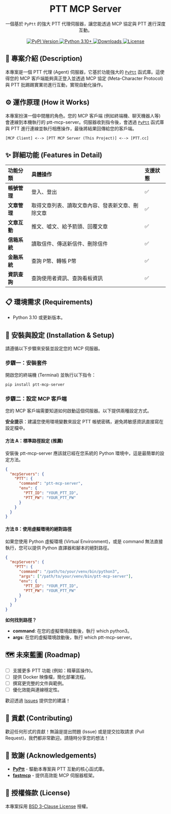 <h1 align="center">PTT MCP Server</h1>

<p align="center">
一個基於 <code>PyPtt</code> 的強大 PTT 代理伺服器，讓您能透過 MCP 協定與 PTT 進行深度互動。
<br />
<br />
<a href="https://pypi.org/project/ptt-mcp-server/">
<img src="https://img.shields.io/pypi/v/ptt-mcp-server.svg" alt="PyPI Version">
</a>
<a href="https://www.python.org/downloads/">
<img src="https://img.shields.io/badge/python-3.10%2B-blue.svg" alt="Python 3.10+">
</a>
<a href="https://img.shields.io/pypi/dm/ptt-mcp-server">
<img src="https://img.shields.io/pypi/dm/ptt-mcp-server" alt="Downloads">
</a>
<a href="./LICENSE">
<img src="https://img.shields.io/badge/license-BSD_3--Clause-blue.svg" alt="License">
</a>
</p>
</div>

## 📖 專案介紹 (Description)  
本專案是一個 PTT 代理 (Agent) 伺服器，它基於功能強大的 [`PyPtt`](https://pyptt.cc/) 函式庫。這使得您的 MCP 客戶端能夠真正登入並透過 MCP 協定 (Meta-Character Protocol) 與 PTT 批踢踢實業坊進行互動，實現自動化操作。

## ⚙️ 運作原理 (How it Works)  
本專案扮演一個中間層的角色。您的 MCP 客戶端 (例如終端機、聊天機器人等) 會連線到本機執行的 ptt-mcp-server。伺服器收到指令後，會透過 [`PyPtt`](https://pyptt.cc/) 函式庫與 PTT 進行連線並執行相應操作，最後將結果回傳給您的客戶端。

```
[MCP Client] <--> [PTT MCP Server (This Project)] <--> [PTT.cc]
```

## **✨ 詳細功能 (Features in Detail)**

| 功能分類 | 具體操作 | 支援狀態 |
| :---- | :---- | :---- |
| **帳號管理** | 登入、登出 | ✅ |
| **文章管理** | 取得文章列表、讀取文章內容、發表新文章、刪除文章 | ✅ |
| **文章互動** | 推文、噓文、給予箭頭、回覆文章 | ✅ |
| **信箱系統** | 讀取信件、傳送新信件、刪除信件 | ✅ |
| **金融系統** | 查詢 P幣、轉帳 P幣 | ✅ |
| **資訊查詢** | 查詢使用者資訊、查詢看板資訊 | ✅ |

## **📋 環境需求 (Requirements)**

* Python 3.10 或更新版本。

## **🚀 安裝與設定 (Installation & Setup)**

請遵循以下步驟來安裝並設定您的 MCP 伺服器。

### **步驟一：安裝套件**

開啟您的終端機 (Terminal) 並執行以下指令：

```bash
pip install ptt-mcp-server
```

### **步驟二：設定 MCP 客戶端**

您的 MCP 客戶端需要知道如何啟動這個伺服器。以下提供兩種設定方式。

**安全提示**：建議您使用環境變數來設定 PTT 帳號密碼，避免將敏感資訊直接寫在設定檔中。

#### **方法 A：標準路徑設定 (推薦)**

安裝後 ptt-mcp-server 應該就已經在您系統的 Python 環境中，這是最簡單的設定方法。

```json
{  
  "mcpServers": {  
    "PTT": {  
      "command": "ptt-mcp-server",  
      "env": {  
        "PTT_ID": "YOUR_PTT_ID",  
        "PTT_PW": "YOUR_PTT_PW"  
      }  
    }  
  }  
}
```

#### **方法 B：使用虛擬環境的絕對路徑**

如果您使用 Python 虛擬環境 (Virtual Environment)，或是 command 無法直接執行，您可以提供 Python 直譯器和腳本的絕對路徑。

```json
{  
  "mcpServers": {  
    "PTT": {  
      "command": "/path/to/your/venv/bin/python3",  
      "args": ["/path/to/your/venv/bin/ptt-mcp-server"],   
      "env": {  
        "PTT_ID": "YOUR_PTT_ID",  
        "PTT_PW": "YOUR_PTT_PW"  
      }  
    }  
  }  
}
```

**如何找到路徑？**

* **command**: 在您的虛擬環境啟動後，執行 which python3。  
* **args**: 在您的虛擬環境啟動後，執行 which ptt-mcp-server。

## **🗺️ 未來藍圖 (Roadmap)**

* [ ] 支援更多 PTT 功能 (例如：精華區操作)。  
* [ ] 提供 Docker 映像檔，簡化部署流程。  
* [ ] 撰寫更完整的文件與範例。  
* [ ] 優化效能與連線穩定性。

歡迎透過 [Issues](https://github.com/PyPtt/ptt_mcp_server/issues) 提供您的建議！

## **🤝 貢獻 (Contributing)**

歡迎任何形式的貢獻！無論是提出問題 (Issue) 或是提交拉取請求 (Pull Request)，我們都非常歡迎。請隨時分享您的想法！

## **🙏 致謝 (Acknowledgements)**

* [**PyPtt**](https://pyptt.cc/) \- 驅動本專案與 PTT 互動的核心函式庫。  
* [**fastmcp**](https://www.google.com/search?q=https://github.com/fastmcp/fastmcp-py) \- 提供高效能 MCP 伺服器框架。

## **📄 授權條款 (License)**

本專案採用 [BSD 3-Clause License](./LICENSE) 授權。
